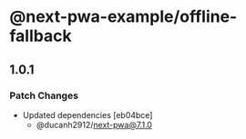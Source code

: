 # @next-pwa-example/offline-fallback

## 1.0.1

### Patch Changes

- Updated dependencies [eb04bce]
  - @ducanh2912/next-pwa@7.1.0
